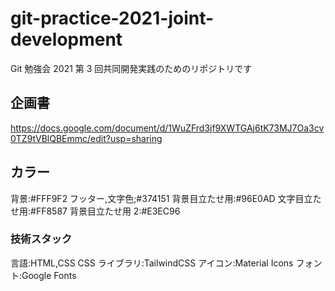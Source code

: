<!-- @format -->

# git-practice-2021-joint-development

Git 勉強会 2021 第 3 回共同開発実践のためのリポジトリです

## 企画書

https://docs.google.com/document/d/1WuZFrd3jf9XWTGAj6tK73MJ7Oa3cv0TZ9tVBlQBEmmc/edit?usp=sharing

## カラー

背景:#FFF9F2
フッター,文字色;#374151
背景目立たせ用:#96E0AD
文字目立たせ用:#FF8587
背景目立たせ用 2:#E3EC96

### 技術スタック

言語:HTML,CSS
CSS ライブラリ:TailwindCSS
アイコン:Material Icons
フォント:Google Fonts
